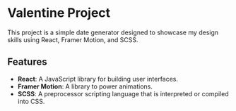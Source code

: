 # Valentine Project

This project is a simple date generator designed to showcase my design skills using React, Framer Motion, and SCSS.

## Features

- **React**: A JavaScript library for building user interfaces.
- **Framer Motion**: A library to power animations.
- **SCSS**: A preprocessor scripting language that is interpreted or compiled into CSS.

